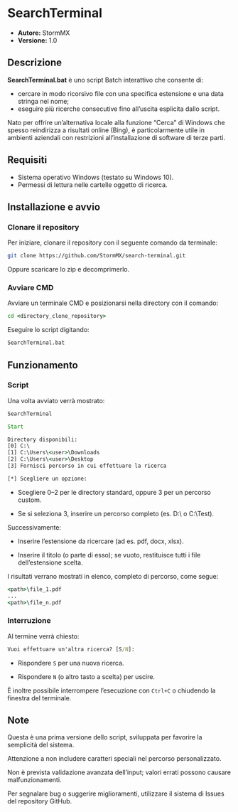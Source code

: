 # SearchTerminal

- **Autore:** StormMX
- **Versione:** 1.0  

## Descrizione

**SearchTerminal.bat** è uno script Batch interattivo che consente di:

- cercare in modo ricorsivo file con una specifica estensione e una data stringa nel nome;
- eseguire più ricerche consecutive fino all’uscita esplicita dallo script.

Nato per offrire un’alternativa locale alla funzione “Cerca” di Windows che spesso reindirizza a risultati online (Bing), è particolarmente utile in ambienti aziendali con restrizioni all’installazione di software di terze parti.

## Requisiti

- Sistema operativo Windows (testato su Windows 10).
- Permessi di lettura nelle cartelle oggetto di ricerca.

## Installazione e avvio

### Clonare il repository

Per iniziare, clonare il repository con il seguente comando da terminale:

```bash
git clone https://github.com/StormMX/search-terminal.git
```

Oppure scaricare lo zip e decomprimerlo.  

### Avviare CMD

Avviare un terminale CMD e posizionarsi nella directory con il comando:

```cmd
cd <directory_clone_repository>
```

Eseguire lo script digitando:

```cmd
SearchTerminal.bat
```

## Funzionamento

### Script

Una volta avviato verrà mostrato:

```cmd
SearchTerminal

Start

Directory disponibili:
[0] C:\
[1] C:\Users\<user>\Downloads
[2] C:\Users\<user>\Desktop
[3] Fornisci percorso in cui effettuare la ricerca

[*] Scegliere un opzione:

```

- Scegliere 0–2 per le directory standard, oppure 3 per un percorso custom.

- Se si seleziona 3, inserire un percorso completo (es. D:\ o C:\Test).

Successivamente:

- Inserire l’estensione da ricercare (ad es. pdf, docx, xlsx).

- Inserire il titolo (o parte di esso); se vuoto, restituisce tutti i file dell’estensione scelta.

I risultati verrano mostrati in elenco, completo di percorso, come segue:

```cmd
<path>\file_1.pdf
...
<path>\file_n.pdf
```



### Interruzione

Al termine verrà chiesto:

```cmd
Vuoi effettuare un'altra ricerca? [S/N]:
```

- Rispondere `S` per una nuova ricerca.

- Rispondere `N` (o altro tasto a scelta) per uscire.

È inoltre possibile interrompere l’esecuzione con `Ctrl+C` o chiudendo la finestra del terminale.

## Note

Questa è una prima versione dello script, sviluppata per favorire la semplicità del sistema.

Attenzione a non includere caratteri speciali nel percorso personalizzato.

Non è prevista validazione avanzata dell’input; valori errati possono causare malfunzionamenti.

Per segnalare bug o suggerire miglioramenti, utilizzare il sistema di Issues del repository GitHub.
